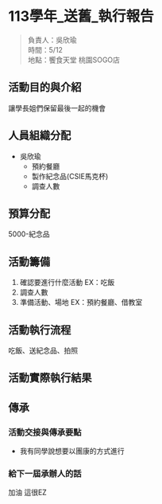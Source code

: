 # 113學年_送舊_執行報告

> 負責人：吳欣瑜  
> 時間：5/12  
> 地點：饗食天堂 桃園SOGO店  

## 活動目的與介紹

讓學長姐們保留最後一起的機會

## 人員組織分配

- 吳欣瑜
  - 預約餐廳
  - 製作紀念品(CSIE馬克杯)
  - 調查人數

## 預算分配

5000-紀念品

## 活動籌備

1. 確認要進行什麼活動 EX：吃飯
2. 調查人數
3. 準備活動、場地 EX：預約餐廳、借教室

## 活動執行流程

吃飯、送紀念品、拍照

## 活動實際執行結果

## 傳承

### 活動交接與傳承要點

- 我有同學說想要以團康的方式進行

### 給下一屆承辦人的話

加油
這很EZ
